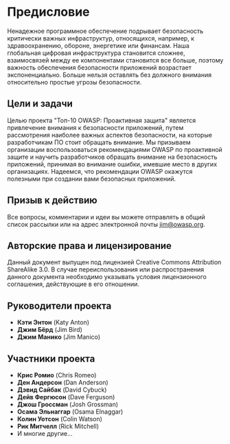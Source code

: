 # Предисловие

Ненадежное программное обеспечение подрывает безопасность критически важных инфраструктур, относящихся, например, к здравоохранению, обороне, энергетике или финансам. Наша глобальная цифровая инфраструктура становится сложнее, взаимосвязей между ее компонентами становится все больше, поэтому важность обеспечения безопасности приложений возрастает экспоненциально. Больше нельзя оставлять без должного внимания относительно простые угрозы безопасности.

## Цели и задачи

Целью проекта "Топ-10 OWASP: Проактивная защита" является привлечение внимания к безопасности приложений, путем рассмотрения наиболее важных аспектов безопасности, на которые разработчикам ПО стоит обращать внимание. Мы призываем организации воспользоваться рекомендациями OWASP по проактивной защите и научить разработчиков обращать внимание на безопасность приложений, принимая во внимание ошибки, имевшие место в других организациях. Надеемся, что рекомендации OWASP окажутся полезными при создании вами безопасных приложений.

## Призыв к действию

Все вопросы, комментарии и идеи вы можете отправлять в общий список рассылки или на адрес электронной почты jim@owasp.org.

## Авторские права и лицензирование

Данный документ выпущен под лицензией Creative Commons Attribution ShareAlike 3.0. В случае переиспользования или распространения данного документа необходимо указывать условия лицензионного соглашения, действующие в его отношении.

## Руководители проекта

* __Кэти Энтон__ (Katy Anton)
* __Джим Бёрд__ (Jim Bird)
* __Джим Манико__ (Jim Manico)

## Участники проекта

* __Крис Ромио__ (Chris Romeo)
* __Ден Андерсон__ (Dan Anderson)
* __Дэвид Сайбак__ (David Cybuck)
* __Дейв Фергюсон__ (Dave Ferguson)
* __Джош Гроссман__ (Josh Grossman)
* __Осама Эльнаггар__ (Osama Elnaggar)
* __Колин Уотсон__ (Colin Watson)
* __Рик Митчелл__ (Rick Mitchell)
* И многие другие…